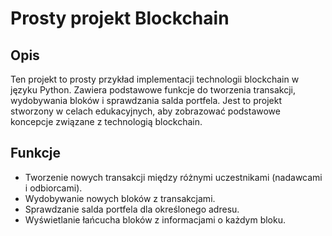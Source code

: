 # Prosty projekt Blockchain

## Opis

Ten projekt to prosty przykład implementacji technologii blockchain w języku Python. Zawiera podstawowe funkcje do tworzenia transakcji, wydobywania bloków i sprawdzania salda portfela. Jest to projekt stworzony w celach edukacyjnych, aby zobrazować podstawowe koncepcje związane z technologią blockchain.

## Funkcje

- Tworzenie nowych transakcji między różnymi uczestnikami (nadawcami i odbiorcami).
- Wydobywanie nowych bloków z transakcjami.
- Sprawdzanie salda portfela dla określonego adresu.
- Wyświetlanie łańcucha bloków z informacjami o każdym bloku.

